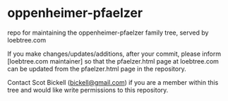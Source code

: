 # oppenheimer-pfaelzer
repo for maintaining the oppenheimer-pfaelzer family tree, served by loebtree.com 

If you make changes/updates/additions, after your commit, please inform [loebtree.com maintainer]  so that the pfaelzer.html page at loebtree.com can be updated from the pfaelzer.html page in the repository. 

Contact Scot Bickell (bickell@gmail.com) if you are a member within this tree and would like write permissions to this repository. 

